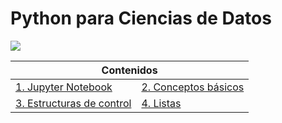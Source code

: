 # Python para Ciencias de Datos

<img src="images/python_banner.png">
<div align="center">
	<table>
		<thead>
			<tr>
				<th colspan="2">Contenidos </th>
			</tr>
		</thead>
		<tbody>
			<tr>
				<td>
					<a href="notebooks/c1.ipynb">1. Jupyter Notebook</a>				
				</td>
				<td>
					<a href="notebooks/c2.ipynb">2. Conceptos básicos</a>
				</td>
      </tr>
      <tr>
				<td>
					<a href="notebooks/c3.ipynb">3. Estructuras de control</a>				
				</td>
				<td>
					<a href="notebooks/c4.ipynb">4. Listas</a>
				</td>
      </tr>
		</tbody>
	</table>
</div>
